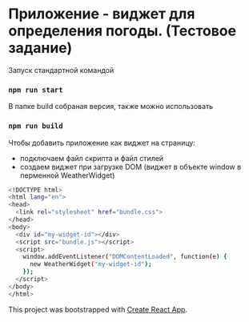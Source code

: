 # Приложение - виджет для определения погоды. (Тестовое задание)
Запуск стандартной командой 

### `npm run start`

В папке build собраная версия, также можно использовать 
### `npm run build`

Чтобы добавить приложение как виджет на страницу: 
  - подключаем файл скрипта и файл стилей
  - создаем виджет при загрузке DOM (виджет в объекте window в перменной WeatherWidget)

```sh
<!DOCTYPE html>
<html lang="en">
<head>
  <link rel="stylesheet" href="bundle.css">
</head>
<body>
  <div id="my-widget-id"></div>
  <script src="bundle.js"></script>
  <script>
    window.addEventListener("DOMContentLoaded", function(e) {
      new WeatherWidget("my-widget-id");
    });
  </script>
</body>
</html>
```
This project was bootstrapped with [Create React App](https://github.com/facebook/create-react-app).
